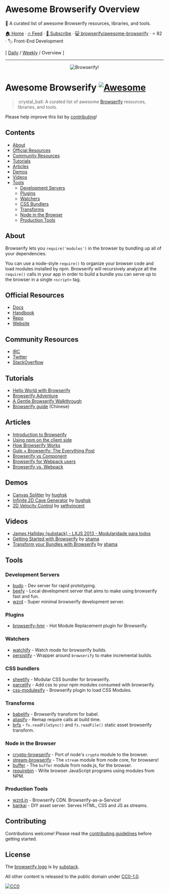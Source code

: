 # Awesome Browserify Overview

:crystal_ball: A curated list of awesome Browserify resources, libraries, and tools.

[🏠 Home](/README.md) · [🔥 Feed](https://www.trackawesomelist.com/browserify/awesome-browserify/rss.xml) · [📮 Subscribe](https://trackawesomelist.us17.list-manage.com/subscribe?u=d2f0117aa829c83a63ec63c2f&id=36a103854c) · [😺 browserify/awesome-browserify](https://github.com/browserify/awesome-browserify) · ⭐ 82 · 🏷️ Front-End Development

[ [Daily](/content/browserify/awesome-browserify/README.md) / [Weekly](/content/browserify/awesome-browserify/week/README.md) / Overview ]

---

<div align="center"><img src="https://github.com/browserify/awesome-browserify/raw/master/browserify.png" alt="Browserify!"></div>

# Awesome Browserify [![Awesome](https://cdn.rawgit.com/sindresorhus/awesome/d7305f38d29fed78fa85652e3a63e154dd8e8829/media/badge.svg)](https://github.com/sindresorhus/awesome)

> :crystal\_ball: A curated list of awesome [Browserify](https://github.com/substack/node-browserify) resources, libraries, and tools.

Please help improve this list by [contributing](https://github.com/browserify/awesome-browserify/blob/master/readme.md/contributing.md)!

## Contents

*   [About](#about)
*   [Official Resources](#official-resources)
*   [Community Resources](#community-resources)
*   [Tutorials](#tutorials)
*   [Articles](#articles)
*   [Demos](#demos)
*   [Videos](#videos)
*   [Tools](#tools)
    *   [Development Servers](#development-servers)
    *   [Plugins](#plugins)
    *   [Watchers](#watchers)
    *   [CSS Bundlers](#css-bundlers)
    *   [Transforms](#transforms)
    *   [Node in the Browser](#node-in-the-browser)
    *   [Production Tools](#production-tools)

## About

Browserify lets you `require('modules')` in the browser by bundling up all of your dependencies.

You can use a node-style `require()` to organize your browser code and load modules installed by npm. Browserify will recursively analyze all the `require()` calls in your app in order to build a bundle you can serve up to the browser in a single `<script>` tag.

## Official Resources

*   [Docs](https://github.com/substack/node-browserify#usage)
*   [Handbook](https://github.com/substack/browserify-handbook)
*   [Repo](https://github.com/substack/node-browserify)
*   [Website](http://browserify.org/)

## Community Resources

*   [IRC](http://webchat.freenode.net/?channels=browserify)
*   [Twitter](http://twitter.com/browserify)
*   [StackOverflow](http://stackoverflow.com/questions/tagged/browserify)

## Tutorials

*   [Hello World with Browserify](http://browserify.org/#middle-section)
*   [Browserify Adventure](https://github.com/workshopper/browserify-adventure)
*   [A Gentle Browserify Walkthrough](https://ponyfoo.com/articles/a-gentle-browserify-walkthrough)
*   [Browserify guide](http://zhaoda.net/2015/10/16/browserify-guide/) (Chinese)

## Articles

*   [Introduction to Browserify](https://writingjavascript.org/posts/introduction-to-browserify)
*   [Using npm on the client side](http://dontkry.com/posts/code/using-npm-on-the-client-side.html)
*   [How Browserify Works](http://benclinkinbeard.com/posts/how-browserify-works/)
*   [Gulp + Browserify: The Everything Post](https://www.viget.com/articles/gulp-browserify-starter-faq)
*   [Browserify vs Component](http://www.forbeslindesay.co.uk/post/44144487088/browserify-vs-component)
*   [Browserify for Webpack users](https://gist.github.com/substack/68f8d502be42d5cd4942)
*   [Browserify vs. Webpack](https://mattdesl.svbtle.com/browserify-vs-webpack)

## Demos

*   [Canvas Splitter](http://requirebin.com/?gist=maxogden/9576799) by [hughsk](http://github.com/hughsk)
*   [Infinite 2D Cave Generator](http://requirebin.com/?gist=maxogden/9557700) by [hughsk](http://github.com/hughsk)
*   [2D Velocity Control](http://requirebin.com/?gist=maxogden/9557776) by [sethvincent](http://github.com/sethvincent)

## Videos

*   [James Halliday (substack) - LXJS 2013 - Modularidade para todos](https://www.youtube.com/watch?v=DCQNm6yiZh0)
*   [Getting Started with Browserify](https://www.youtube.com/watch?v=CTAa8IcQh1U) by [shama](https://github.com/shama/)
*   [Transform your Bundles with Browserify](https://www.youtube.com/watch?v=Uk2bgp8OLT8) by [shama](https://github.com/shama/)

## Tools

### Development Servers

*   [budo](https://github.com/mattdesl/budo) - Dev server for rapid prototyping.
*   [beefy](https://github.com/chrisdickinson/beefy) - Local development server that aims to make using browserify fast and fun.
*   [wzrd](https://github.com/maxogden/wzrd) - Super minimal browserify development server.

### Plugins

*   [browserify-hmr](https://github.com/AgentME/browserify-hmr) - Hot Module Replacement plugin for Browserify.

### Watchers

*   [watchify](https://github.com/substack/watchify) - Watch mode for browserify builds.
*   [persistify](https://github.com/royriojas/persistify) - Wrapper around `browserify` to make incremental builds.

### CSS bundlers

*   [sheetify](https://github.com/stackcss/sheetify) - Modular CSS bundler for browserify.
*   [parcelify](https://github.com/rotundasoftware/parcelify) - Add css to your npm modules consumed with browserify.
*   [css-modulesify](https://github.com/css-modules/css-modulesify) - Browserify plugin to load CSS Modules.

### Transforms

*   [babelify](https://github.com/babel/babelify) - Browserify transform for babel.
*   [aliasify](https://github.com/benbria/aliasify) - Remap require calls at build time.
*   [brfs](https://github.com/substack/brfs) - `fs.readFileSync()` and `fs.readFile()` static asset browserify transform.

### Node in the Browser

*   [crypto-browserify](https://github.com/crypto-browserify/crypto-browserify) - Port of node's `crypto` module to the browser.
*   [stream-browserify](https://github.com/substack/stream-browserify) - The `stream` module from node core, for browsers!
*   [buffer](https://github.com/feross/buffer) - The `buffer` module from node.js, for the browser.
*   [requirebin](http://requirebin.com/) - Write browser JavaScript programs using modules from NPM.

### Production Tools

*   [wzrd.in](https://wzrd.in/) - Browserify CDN. Browserify-as-a-Service!
*   [bankai](https://github.com/yoshuawuyts/bankai) - DIY asset server. Serves HTML, CSS and JS as streams.

## Contributing

Contributions welcome! Please read the [contributing guidelines](https://github.com/browserify/awesome-browserify/blob/master/readme.md/contributing.md) before getting started.

## License

The [browserify logo](https://github.com/browserify/awesome-browserify/blob/master/readme.md/browserify.png) is by [substack](https://github.com/substack).

All other content is released to the public domain under [CC0-1.0](https://spdx.org/licenses/CC0-1.0.html).

[![CC0](http://mirrors.creativecommons.org/presskit/buttons/88x31/svg/cc-zero.svg)](https://creativecommons.org/publicdomain/zero/1.0/)

